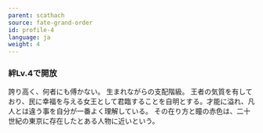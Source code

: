 ```yaml
---
parent: scathach
source: fate-grand-order
id: profile-4
language: ja
weight: 4
---
```


### 絆Lv.4で開放

誇り高く、何者にも傅かない。
生まれながらの支配階級。
王者の気質を有しており、民に幸福を与える女王として君臨することを自明とする。才能に溢れ、凡人とは違う事を自分が一番よく理解している。
その在り方と瞳の赤色は、二十世紀の東京に存在したとある人物に近いという。
